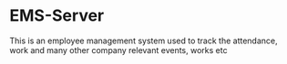 # EMS-Server
This is an employee management system used to track the attendance, work and many other company relevant events, works etc
